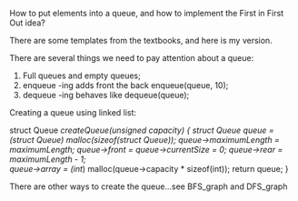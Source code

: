 How to put elements into a queue, and how to implement the First in First Out idea?

There are some templates from the textbooks, and here is my version. 

There are several things we need to pay attention about a queue:

1. Full queues and empty queues;
2. enqueue -ing adds front the back enqueue(queue, 10);
3. dequeue -ing behaves like dequeue(queue);

Creating a queue using linked list:

struct Queue *createQueue(unsigned capacity)
{
    struct Queue *queue = (struct Queue*) malloc(sizeof(struct Queue));
    queue->maximumLength = maximumLength;
    queue->front = queue->currentSize = 0;
    queue->rear = maximumLength - 1;  
    queue->array = (int*) malloc(queue->capacity * sizeof(int));
    return queue;
}

There are other ways to create the queue...see BFS_graph and DFS_graph
